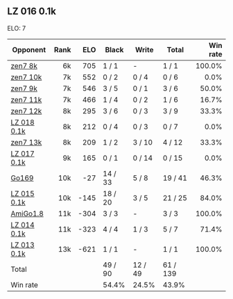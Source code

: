 ## LZ 016 0.1k ##

ELO: 7

Opponent | Rank | ELO | Black | Write | Total | Win rate
---------|-----:|----:|-------|-------|-------|-------:
[zen7 8k](zen7%208k.md) | 6k | 705 | 1 / 1 | - | 1 / 1 | 100.0%
[zen7 10k](zen7%2010k.md) | 7k | 552 | 0 / 2 | 0 / 4 | 0 / 6 | 0.0%
[zen7 9k](zen7%209k.md) | 7k | 546 | 3 / 5 | 0 / 1 | 3 / 6 | 50.0%
[zen7 11k](zen7%2011k.md) | 7k | 466 | 1 / 4 | 0 / 2 | 1 / 6 | 16.7%
[zen7 12k](zen7%2012k.md) | 8k | 295 | 3 / 6 | 0 / 3 | 3 / 9 | 33.3%
[LZ 018 0.1k](LZ%20018%200.1k.md) | 8k | 212 | 0 / 4 | 0 / 3 | 0 / 7 | 0.0%
[zen7 13k](zen7%2013k.md) | 8k | 209 | 1 / 2 | 3 / 10 | 4 / 12 | 33.3%
[LZ 017 0.1k](LZ%20017%200.1k.md) | 9k | 165 | 0 / 1 | 0 / 14 | 0 / 15 | 0.0%
[Go169](Go169.md) | 10k | -27 | 14 / 33 | 5 / 8 | 19 / 41 | 46.3%
[LZ 015 0.1k](LZ%20015%200.1k.md) | 10k | -145 | 18 / 20 | 3 / 5 | 21 / 25 | 84.0%
[AmiGo1.8](AmiGo1.8.md) | 11k | -304 | 3 / 3 | - | 3 / 3 | 100.0%
[LZ 014 0.1k](LZ%20014%200.1k.md) | 11k | -323 | 4 / 4 | 1 / 3 | 5 / 7 | 71.4%
[LZ 013 0.1k](LZ%20013%200.1k.md) | 13k | -621 | 1 / 1 | - | 1 / 1 | 100.0%
Total | | | 49 / 90 | 12 / 49 | 61 / 139 | 
Win rate| | | 54.4% | 24.5% | 43.9% | 
